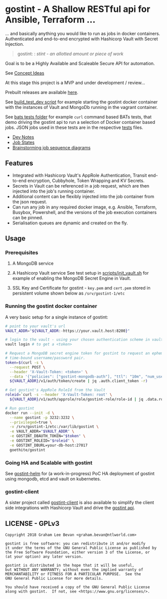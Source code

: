 # gostint - A Shallow RESTful api for Ansible, Terraform ...
... and basically anything you would like to run as jobs in docker containers.
Authenticated and end-to-end encrypted with Hashicorp Vault with Secret Injection.

> gostint:
> : _stint - an allotted amount or piece of work_

Goal is to be a Highly Available and Scaleable Secure API for automation.

See [Concept Ideas](docs/Concept_Ideas.md)

At this stage this project is a MVP and under development / review...

Prebuilt releases are available [here](https://github.com/goethite/gostint/releases).

See [build_test_dev script](./build_test_against_dev.sh) for example starting the gostint docker container with the instances of Vault and MongoDb running in the vagrant container.

See [bats tests folder](tests/bats) for example `curl` command based BATs tests, that
demo driving the gostint api to run a selection of Docker container based jobs.
JSON jobs used in these tests are in the respective [tests](tests/) files.

* [Dev Notes](docs/devnotes.md)
* [Job States](docs/jobstates.md)
* [Brainstorming job sequence diagrams](docs/jobsequence.md)

## Features
* Integrated with Hashicorp Vault's AppRole Authentication, Transit end-to-end
  encryption, Cubbyhole, Token Wrapping and KV Secrets.
* Secrets in Vault can be referenced in a job request, which are then injected
  into the job's running container.
* Additional content can be flexibly injected into the job container from the
  json request.
* Can run any job in any required docker image, e.g. Ansible, Terraform, Busybox,
  Powershell, and the versions of the job execution containers can be pinned.
* Serialisation queues are dynamic and created on the fly.

## Usage

### Prerequisites
1. A MongoDB service

2. A Hashicorp Vault service
See test setup in [scripts/init_vault.sh](scripts/init_vault.sh) for example of enabling the MongoDB Secret Engine in Vault.

3. SSL Key and Certificate for gostint - `key.pem` and `cert.pem` stored in persistent volume shown below as `/srv/gostint-1/etc`

### Running the gostint docker container
A very basic setup for a single instance of gostint:
```bash
# point to your vault's url
VAULT_ADDR="${VAULT_ADDR:-https://your.vault.host:8200}"

# login to the vault - using your chosen authentication scheme in vault
vault login # to get a <token>

# Request a MongoDB secret engine token for gostint to request an ephemeral
# time-bound username/password pair.
token=$(curl -s \
  --request POST \
  --header 'X-Vault-Token: <token>' \
  --data '{"policies": ["gostint-mongodb-auth"], "ttl": "10m", "num_uses": 2}' \
  ${VAULT_ADDR}/v1/auth/token/create | jq .auth.client_token -r)

# Get gostint's AppRole RoleId from the Vault
roleid=`curl -s --header 'X-Vault-Token: root' \
  ${VAULT_ADDR}/v1/auth/approle/role/gostint-role/role-id | jq .data.role_id -r`

# Run gostint
docker run --init -d \
  --name gostint -p 3232:3232 \
  --privileged=true \
  -v /srv/gostint-1/etc:/var/lib/gostint \
  -e VAULT_ADDR="$VAULT_ADDR" \
  -e GOSTINT_DBAUTH_TOKEN="$token" \
  -e GOSTINT_ROLEID="$roleid" \
  -e GOSTINT_DBURL=your-db-host:27017
  goethite/gostint
```

### Going HA and Scalable with gostint
See [gostint-helm](https://github.com/goethite/gostint-helm) for (a work-in-progress)
PoC HA deployment of gostint using mongodb, etcd and vault on kubernetes.

### gostint-client
A sister project called [gostint-client](https://github.com/goethite/gostint-client)
is also available to simplify the client side integrations with Hashicorp Vault
and drive the [gostint api](https://goethite.github.io/gostint/docs/1100_api_v1_job/).

## LICENSE - GPLv3

```
Copyright 2018 Graham Lee Bevan <graham.bevan@ntlworld.com>

gostint is free software: you can redistribute it and/or modify
it under the terms of the GNU General Public License as published by
the Free Software Foundation, either version 3 of the License, or
(at your option) any later version.

gostint is distributed in the hope that it will be useful,
but WITHOUT ANY WARRANTY; without even the implied warranty of
MERCHANTABILITY or FITNESS FOR A PARTICULAR PURPOSE.  See the
GNU General Public License for more details.

You should have received a copy of the GNU General Public License
along with gostint.  If not, see <https://www.gnu.org/licenses/>.
```
